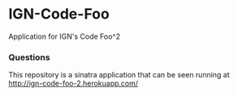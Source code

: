 IGN-Code-Foo
============

Application for IGN's Code Foo^2

### Questions

This repository is a sinatra application that can be seen running at http://ign-code-foo-2.herokuapp.com/


